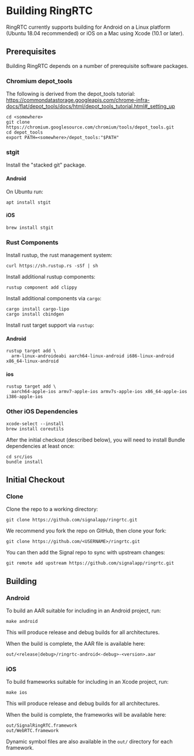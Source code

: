 # Building RingRTC

RingRTC currently supports building for Android on a Linux platform (Ubuntu 18.04 recommended) or iOS on a Mac using Xcode (10.1 or later).

## Prerequisites

Building RingRTC depends on a number of prerequisite software packages.

### Chromium depot_tools

The following is derived from the depot_tools tutorial: https://commondatastorage.googleapis.com/chrome-infra-docs/flat/depot_tools/docs/html/depot_tools_tutorial.html#_setting_up

    cd <somewhere>
    git clone https://chromium.googlesource.com/chromium/tools/depot_tools.git
    cd depot_tools
    export PATH=<somewhere>/depot_tools:"$PATH"

### stgit

Install the "stacked git" package.

#### Android

On Ubuntu run:

    apt install stgit

#### iOS

    brew install stgit

### Rust Components

Install rustup, the rust management system:

    curl https://sh.rustup.rs -sSf | sh

Install additional rustup components:

    rustup component add clippy

Install additional components via `cargo`:

    cargo install cargo-lipo
    cargo install cbindgen

Install rust target support via `rustup`:

#### Android

    rustup target add \
      arm-linux-androideabi aarch64-linux-android i686-linux-android x86_64-linux-android

#### ios

    rustup target add \
      aarch64-apple-ios armv7-apple-ios armv7s-apple-ios x86_64-apple-ios i386-apple-ios

### Other iOS Dependencies

    xcode-select --install
    brew install coreutils

After the initial checkout (described below), you will need to install Bundle dependencies at least once:

    cd src/ios
    bundle install

## Initial Checkout

### Clone

Clone the repo to a working directory:

    git clone https://github.com/signalapp/ringrtc.git

We recommend you fork the repo on GitHub, then clone your fork:

    git clone https://github.com/<USERNAME>/ringrtc.git

You can then add the Signal repo to sync with upstream changes:

    git remote add upstream https://github.com/signalapp/ringrtc.git

## Building

### Android

To build an AAR suitable for including in an Android project, run:

    make android
    
This will produce release and debug builds for all architectures.

When the build is complete, the AAR file is available here:

    out/<release|debug>/ringrtc-android<-debug>-<version>.aar

### iOS

To build frameworks suitable for including in an Xcode project, run:

    make ios
    
This will produce release and debug builds for all architectures.

When the build is complete, the frameworks will be available here:

    out/SignalRingRTC.framework
    out/WebRTC.framework

Dynamic symbol files are also available in the `out/` directory for each framework.
